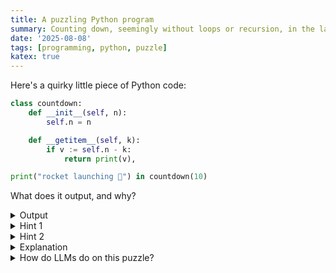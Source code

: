 ```yaml
---
title: A puzzling Python program
summary: Counting down, seemingly without loops or recursion, in the language of the snakes
date: '2025-08-08'
tags: [programming, python, puzzle]
katex: true
---
```


Here's a quirky little piece of Python code:

```python
class countdown:
	def __init__(self, n):
		self.n = n

	def __getitem__(self, k):
		if v := self.n - k:
			return print(v),

print("rocket launching 🚀") in countdown(10)
```

What does it output, and why?

<details>

<summary>Output</summary>

```text {linenos=false}
$ python3 countdown.py
rocket launching 🚀
10
9
8
7
6
5
4
3
2
1
```

</details>

<details>

<summary>Hint 1</summary>

`print` returns `None`, so after the initial log it remains to evaluate `None in countdown(10)`.

</details>

</details>

<details>

<summary>Hint 2</summary>

Suppose `X` is a list. What does `None in X` do internally? By analogy, what might `None in countdown(10)` do internally?

</details>

<details>

<summary>Explanation</summary>

Note first that `print("rocket launching 🚀")` returns `None`, after which it remains to evaluate
`None in countdown(10)`.

Since `countdown` objects don't define `__contains__()`, Python tries to iterate over `countdown(10)`, viewed as a sequence, until it finds a match for `None`. However, `countdown` doesn't define `__iter__()` either, so what exactly determines how iteration proceeds?

It turns out that, in the absence of `__iter__()`, Python falls back to using the so-called "old-style iteration protocol" in which

```
given C = countdown(10),

    iter(C)

implicitly corresponds to the sequence

    C.__getitem__(0),
    C.__getitem__(1),
    C.__getitem__(2),
    C.__getitem__(3),
    ...
```

That is, since `countdown` objects define `__getitem__` but not `__iter__`, Python assumes that `countdown` can be treated as a sequentially indexed sequence! Thus, to determine whether `None in countdown(10)`, Python invokes `__getitem__(k)` on `countdown(10)` with indexes $k = 0, 1, 2, \dots$ in order until it encounters `None` or an `IndexError`.

Recall now that `countdown.__getitem__` is defined by

```python
def __getitem__(self, k):
	if v := self.n - k:
		return print(v),
	# implicit `return None`
```

For $k = 0, 1, 2, \dots, 9$, the number `v := self.n - k = 10 - k` takes on the values $v = 10, 9, \dots, 1$. Each of these values is nonzero, so the `if` succeeds and $v$ is printed. Then, since `print` returns `None`, `__getitem__` returns the 1-tuple `(None,)` (note the trailing comma on line 3!) Since `(None,) != None`, Python continues iterating.

On the other hand, when $k = 10$, the number `v := self.n - k = 10 - 10` is zero and hence falsy, so `None` is implicitly returned. Now that `None` has been found in the sequence, Python stops iterating and the expression `None in countdown(10)` evaluates to `True`. (This value is then thrown away.)

Isn't that fun? :)

---

For some backstory, I learned about Python's old-style iteration protocol via reading [issue #137473 in the CPython repository](https://github.com/python/cpython/issues/137473) on a particularly slow afternoon, and subsequently contorted it into this puzzle. The precise behavior of the `in` operator abused here is specified by the second-last paragraph of [Section 6.10.2: Membership test operations](https://docs.python.org/3/reference/expressions.html#membership-test-operations) of the Python reference:

> Lastly, the old-style iteration protocol is tried: if a class defines `__getitem__()`, `x in y` is `True` if and only if there is a non-negative integer index _i_ such that `x is y[i]` or `x == y[i]`, and no lower integer index raises the `IndexError` exception. (If any other exception is raised, it is as if `in` raised that exception).

</details>

<details>

<summary>How do LLMs do on this puzzle?</summary>

I provided the first two models I thought of with the Python program here, and asked it to predict and explain the runtime behavior. (By no means do I believe this is a fair question; I just thought it'd be fun.)

The free version of GPT-5 one-shots my question and [correctly explains what's going on](https://chatgpt.com/share/689645d3-aa44-800c-9c9c-9a69a19552d2). I'm impressed!

Claude Sonnet 4 (also free) [gets pretty close](https://claude.ai/share/4c4e131c-dd77-414c-b3fb-f1bccada8780), but erroneously claims that the code errors at the end with a bogus argument:

> [...] when `__getitem__` returns `None` (at `k=10`), Python tries to iterate over `None` to continue the membership test, causing the error.

When I hint that its answer is incorrect without further elaboration, it hallucinates more.

I expect Opus 4.1 does better and would be a more fair comparison with GPT-5, but did not test it.

I also expect that nearly all new models would explain the behavior correctly if provided the output (or, equivalently, were able to run the code), but did not test this hypothesis either.

</details>
